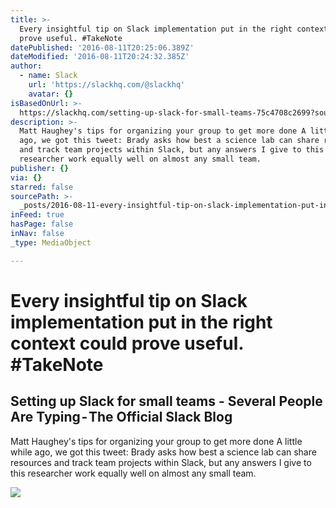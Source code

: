 ```yaml
---
title: >-
  Every insightful tip on Slack implementation put in the right context could
  prove useful. #TakeNote
datePublished: '2016-08-11T20:25:06.389Z'
dateModified: '2016-08-11T20:24:32.385Z'
author:
  - name: Slack
    url: 'https://slackhq.com/@slackhq'
    avatar: {}
isBasedOnUrl: >-
  https://slackhq.com/setting-up-slack-for-small-teams-75c4708c2699?source=userActivityShare-d037570605cf-1470946934
description: >-
  Matt Haughey's tips for organizing your group to get more done A little while
  ago, we got this tweet: Brady asks how best a science lab can share resources
  and track team projects within Slack, but any answers I give to this
  researcher work equally well on almost any small team.
publisher: {}
via: {}
starred: false
sourcePath: >-
  _posts/2016-08-11-every-insightful-tip-on-slack-implementation-put-in-the-righ.md
inFeed: true
hasPage: false
inNav: false
_type: MediaObject

---
```

# Every insightful tip on Slack implementation put in the right context could prove useful. \#TakeNote

<article style=""><h1>Setting up Slack for small teams - Several People Are Typing - The Official Slack Blog</h1><p>Matt Haughey's tips for organizing your group to get more done A little while ago, we got this tweet: Brady asks how best a science lab can share resources and track team projects within Slack, but any answers I give to this researcher work equally well on almost any small team.</p><img src="https://d262ilb51hltx0.cloudfront.net/max/1200/1*5IyCdR-akF_17Rm0nJDR8g.jpeg" /></article>